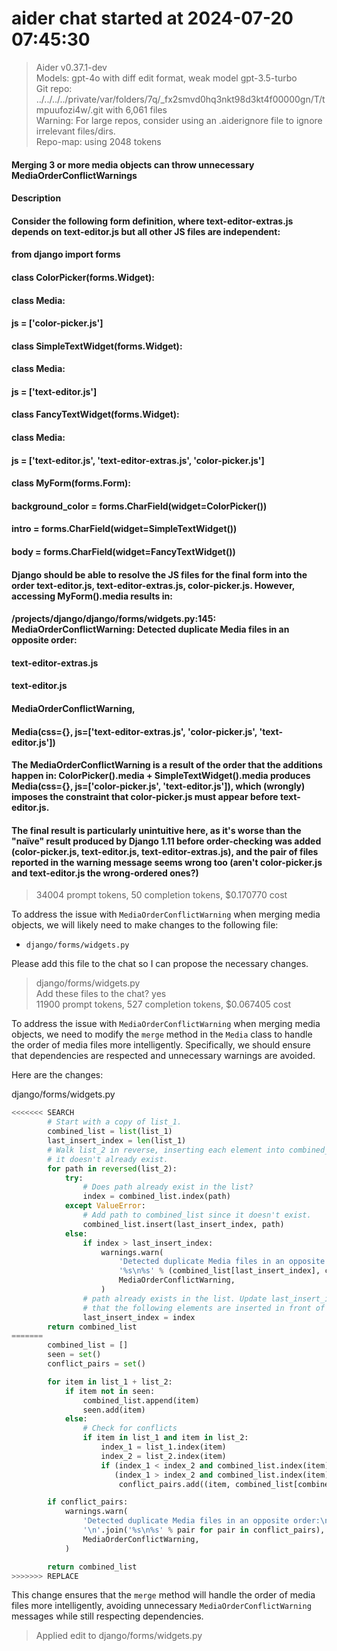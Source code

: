 
# aider chat started at 2024-07-20 07:45:30

> Aider v0.37.1-dev  
> Models: gpt-4o with diff edit format, weak model gpt-3.5-turbo  
> Git repo: ../../../../private/var/folders/7q/_fx2smvd0hq3nkt98d3kt4f00000gn/T/tmpuufozi4w/.git with 6,061 files  
> Warning: For large repos, consider using an .aiderignore file to ignore irrelevant files/dirs.  
> Repo-map: using 2048 tokens  

#### Merging 3 or more media objects can throw unnecessary MediaOrderConflictWarnings  
#### Description  
#### 	  
#### Consider the following form definition, where text-editor-extras.js depends on text-editor.js but all other JS files are independent:  
#### from django import forms  
#### class ColorPicker(forms.Widget):  
#### 	class Media:  
#### 		js = ['color-picker.js']  
#### class SimpleTextWidget(forms.Widget):  
#### 	class Media:  
#### 		js = ['text-editor.js']  
#### class FancyTextWidget(forms.Widget):  
#### 	class Media:  
#### 		js = ['text-editor.js', 'text-editor-extras.js', 'color-picker.js']  
#### class MyForm(forms.Form):  
#### 	background_color = forms.CharField(widget=ColorPicker())  
#### 	intro = forms.CharField(widget=SimpleTextWidget())  
#### 	body = forms.CharField(widget=FancyTextWidget())  
#### Django should be able to resolve the JS files for the final form into the order text-editor.js, text-editor-extras.js, color-picker.js. However, accessing MyForm().media results in:  
#### /projects/django/django/forms/widgets.py:145: MediaOrderConflictWarning: Detected duplicate Media files in an opposite order:  
#### text-editor-extras.js  
#### text-editor.js  
####  MediaOrderConflictWarning,  
#### Media(css={}, js=['text-editor-extras.js', 'color-picker.js', 'text-editor.js'])  
#### The MediaOrderConflictWarning is a result of the order that the additions happen in: ColorPicker().media + SimpleTextWidget().media produces Media(css={}, js=['color-picker.js', 'text-editor.js']), which (wrongly) imposes the constraint that color-picker.js must appear before text-editor.js.  
#### The final result is particularly unintuitive here, as it's worse than the "naïve" result produced by Django 1.11 before order-checking was added (color-picker.js, text-editor.js, text-editor-extras.js), and the pair of files reported in the warning message seems wrong too (aren't color-picker.js and text-editor.js the wrong-ordered ones?)  
> 34004 prompt tokens, 50 completion tokens, $0.170770 cost  

To address the issue with `MediaOrderConflictWarning` when merging media objects, we will likely need to make changes to the following file:

- `django/forms/widgets.py`

Please add this file to the chat so I can propose the necessary changes.

> django/forms/widgets.py  
> Add these files to the chat? yes  
> 11900 prompt tokens, 527 completion tokens, $0.067405 cost  

To address the issue with `MediaOrderConflictWarning` when merging media objects, we need to modify the `merge` method in the `Media` class to handle the order of media files more intelligently. Specifically, we should ensure that dependencies are respected and unnecessary warnings are avoided.

Here are the changes:

django/forms/widgets.py
```python
<<<<<<< SEARCH
        # Start with a copy of list_1.
        combined_list = list(list_1)
        last_insert_index = len(list_1)
        # Walk list_2 in reverse, inserting each element into combined_list if
        # it doesn't already exist.
        for path in reversed(list_2):
            try:
                # Does path already exist in the list?
                index = combined_list.index(path)
            except ValueError:
                # Add path to combined_list since it doesn't exist.
                combined_list.insert(last_insert_index, path)
            else:
                if index > last_insert_index:
                    warnings.warn(
                        'Detected duplicate Media files in an opposite order:\n'
                        '%s\n%s' % (combined_list[last_insert_index], combined_list[index]),
                        MediaOrderConflictWarning,
                    )
                # path already exists in the list. Update last_insert_index so
                # that the following elements are inserted in front of this one.
                last_insert_index = index
        return combined_list
=======
        combined_list = []
        seen = set()
        conflict_pairs = set()

        for item in list_1 + list_2:
            if item not in seen:
                combined_list.append(item)
                seen.add(item)
            else:
                # Check for conflicts
                if item in list_1 and item in list_2:
                    index_1 = list_1.index(item)
                    index_2 = list_2.index(item)
                    if (index_1 < index_2 and combined_list.index(item) > len(list_1)) or \
                       (index_1 > index_2 and combined_list.index(item) < len(list_1)):
                        conflict_pairs.add((item, combined_list[combined_list.index(item) - 1]))

        if conflict_pairs:
            warnings.warn(
                'Detected duplicate Media files in an opposite order:\n' +
                '\n'.join('%s\n%s' % pair for pair in conflict_pairs),
                MediaOrderConflictWarning,
            )

        return combined_list
>>>>>>> REPLACE
```

This change ensures that the `merge` method will handle the order of media files more intelligently, avoiding unnecessary `MediaOrderConflictWarning` messages while still respecting dependencies.

> Applied edit to django/forms/widgets.py  
